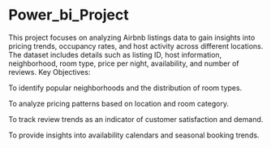 # Power_bi_Project
This project focuses on analyzing Airbnb listings data to gain insights into pricing trends, occupancy rates, and host activity across different locations. The dataset includes details such as listing ID, host information, neighborhood, room type, price per night, availability, and number of reviews.
Key Objectives:

To identify popular neighborhoods and the distribution of room types.

To analyze pricing patterns based on location and room category.

To track review trends as an indicator of customer satisfaction and demand.

To provide insights into availability calendars and seasonal booking trends.
